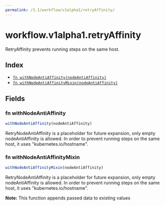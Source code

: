 ```yaml
---
permalink: /3.1/workflow/v1alpha1/retryAffinity/
---
```


# workflow.v1alpha1.retryAffinity

RetryAffinity prevents running steps on the same host.

## Index

* [`fn withNodeAntiAffinity(nodeAntiAffinity)`](#fn-withnodeantiaffinity)
* [`fn withNodeAntiAffinityMixin(nodeAntiAffinity)`](#fn-withnodeantiaffinitymixin)

## Fields

### fn withNodeAntiAffinity

```ts
withNodeAntiAffinity(nodeAntiAffinity)
```

RetryNodeAntiAffinity is a placeholder for future expansion, only empty nodeAntiAffinity is allowed. In order to prevent running steps on the same host, it uses "kubernetes.io/hostname".

### fn withNodeAntiAffinityMixin

```ts
withNodeAntiAffinityMixin(nodeAntiAffinity)
```

RetryNodeAntiAffinity is a placeholder for future expansion, only empty nodeAntiAffinity is allowed. In order to prevent running steps on the same host, it uses "kubernetes.io/hostname".

**Note:** This function appends passed data to existing values